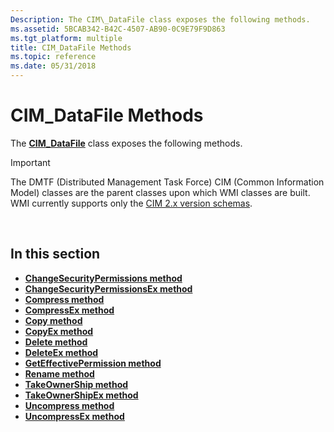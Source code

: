 ```yaml
---
Description: The CIM\_DataFile class exposes the following methods.
ms.assetid: 5BCAB342-B42C-4507-AB90-0C9E79F9D863
ms.tgt_platform: multiple
title: CIM_DataFile Methods
ms.topic: reference
ms.date: 05/31/2018
---
```


# CIM\_DataFile Methods

The [**CIM\_DataFile**](cim-datafile.md) class exposes the following methods.

> [!IMPORTANT]
> The DMTF (Distributed Management Task Force) CIM (Common Information Model) classes are the parent classes upon which WMI classes are built. WMI currently supports only the [CIM 2.x version schemas](https://Go.Microsoft.Com/FWLink/p/?LinkID=309367).

 

## In this section

-   [**ChangeSecurityPermissions method**](changesecuritypermissions-method-in-class-cim-datafile.md)
-   [**ChangeSecurityPermissionsEx method**](changesecuritypermissionsex-method-in-class-cim-datafile.md)
-   [**Compress method**](compress-method-in-class-cim-datafile.md)
-   [**CompressEx method**](compressex-method-in-class-cim-datafile.md)
-   [**Copy method**](copy-method-in-class-cim-datafile.md)
-   [**CopyEx method**](copyex-method-in-class-cim-datafile.md)
-   [**Delete method**](delete-method-in-class-cim-datafile.md)
-   [**DeleteEx method**](deleteex-method-in-class-cim-datafile.md)
-   [**GetEffectivePermission method**](geteffectivepermission-method-in-class-cim-datafile.md)
-   [**Rename method**](rename-method-in-class-cim-datafile.md)
-   [**TakeOwnerShip method**](takeownership-method-in-class-cim-datafile.md)
-   [**TakeOwnerShipEx method**](takeownershipex-method-in-class-cim-datafile.md)
-   [**Uncompress method**](uncompress-method-in-class-cim-datafile.md)
-   [**UncompressEx method**](uncompressex-method-in-class-cim-datafile.md)

 

 



